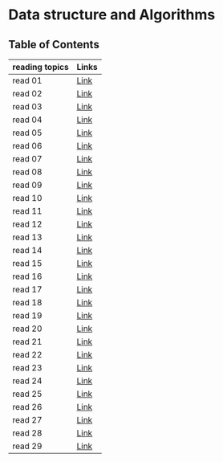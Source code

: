 # Data structure and Algorithms 
## Table of Contents

| reading topics | Links                                                                                            |
|----------------|--------------------------------------------------------------------------------------------------|
| read 01        | [Link](https://github.com/Yousef-010/reading-notes/blob/main/reading_notes/401_Python/read01.md) |
| read 02        | [Link](https://github.com/Yousef-010/reading-notes/blob/main/reading_notes/401_Python/read02.md) |
| read 03        | [Link](https://github.com/Yousef-010/reading-notes/blob/main/reading_notes/401_Python/read03.md) |
| read 04        | [Link](https://github.com/Yousef-010/reading-notes/blob/main/reading_notes/401_Python/read04.md) |
| read 05        | [Link](https://github.com/Yousef-010/reading-notes/blob/main/reading_notes/401_Python/read05.md) |
| read 06        | [Link](https://github.com/Yousef-010/reading-notes/blob/main/reading_notes/401_Python/read06.md) |
| read 07        | [Link](https://github.com/Yousef-010/reading-notes/blob/main/reading_notes/401_Python/read07.md) |
| read 08        | [Link](https://github.com/Yousef-010/reading-notes/blob/main/reading_notes/401_Python/read08.md) |
| read 09        | [Link](https://github.com/Yousef-010/reading-notes/blob/main/reading_notes/401_Python/read09.md) |
| read 10        | [Link](https://github.com/Yousef-010/reading-notes/blob/main/reading_notes/401_Python/read10.md) |
| read 11        | [Link](https://github.com/Yousef-010/reading-notes/blob/main/reading_notes/401_Python/read11.md) |
| read 12        | [Link](https://github.com/Yousef-010/reading-notes/blob/main/reading_notes/401_Python/read12.md) |
| read 13        | [Link](https://github.com/Yousef-010/reading-notes/blob/main/reading_notes/401_Python/read13.md) |
| read 14        | [Link](https://github.com/Yousef-010/reading-notes/blob/main/reading_notes/401_Python/read14.md) |
| read 15        | [Link](https://github.com/Yousef-010/reading-notes/blob/main/reading_notes/401_Python/read15.md) |
| read 16        | [Link](https://github.com/Yousef-010/reading-notes/blob/main/reading_notes/401_Python/read16.md) |
| read 17        | [Link](https://github.com/Yousef-010/reading-notes/blob/main/reading_notes/401_Python/read17.md) |
| read 18        | [Link](https://github.com/Yousef-010/reading-notes/blob/main/reading_notes/401_Python/read18.md) |
| read 19        | [Link](https://github.com/Yousef-010/reading-notes/blob/main/reading_notes/401_Python/read19.md) |
| read 20        | [Link](https://github.com/Yousef-010/reading-notes/blob/main/reading_notes/401_Python/read20.md) |
| read 21        | [Link](https://github.com/Yousef-010/reading-notes/blob/main/reading_notes/401_Python/read21.md) |
| read 22        | [Link](https://github.com/Yousef-010/reading-notes/blob/main/reading_notes/401_Python/read22.md) |
| read 23        | [Link](https://github.com/Yousef-010/reading-notes/blob/main/reading_notes/401_Python/read23.md) |
| read 24        | [Link](https://github.com/Yousef-010/reading-notes/blob/main/reading_notes/401_Python/read24.md) |
| read 25        | [Link](https://github.com/Yousef-010/reading-notes/blob/main/reading_notes/401_Python/read25.md) |
| read 26        | [Link](https://github.com/Yousef-010/reading-notes/blob/main/reading_notes/401_Python/read26.md) |
| read 27        | [Link](https://github.com/Yousef-010/reading-notes/blob/main/reading_notes/401_Python/read27.md) |
| read 28        | [Link](https://github.com/Yousef-010/reading-notes/blob/main/reading_notes/401_Python/read28.md) |
| read 29        | [Link](https://github.com/Yousef-010/reading-notes/blob/main/reading_notes/401_Python/read29.md) |